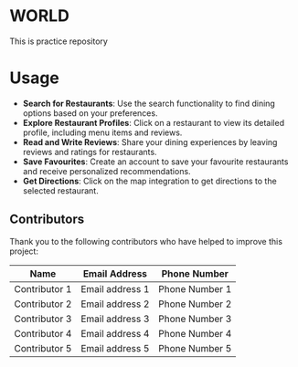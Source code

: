 # WORLD
This is practice repository
# Usage

- **Search for Restaurants**: Use the search functionality to find dining options based on your preferences.
- **Explore Restaurant Profiles**: Click on a restaurant to view its detailed profile, including menu items and reviews.
- **Read and Write Reviews**: Share your dining experiences by leaving reviews and ratings for restaurants.
- **Save Favourites**: Create an account to save your favourite restaurants and receive personalized recommendations.
- **Get Directions**: Click on the map integration to get directions to the selected restaurant.

## Contributors

Thank you to the following contributors who have helped to improve this project:

| Name           | Email Address     | Phone Number   |
|----------------|-------------------|----------------|
| Contributor 1  | Email address 1   | Phone Number 1 |
| Contributor 2  | Email address 2   | Phone Number 2 |
| Contributor 3  | Email address 3   | Phone Number 3 |
| Contributor 4  | Email address 4   | Phone Number 4 |
| Contributor 5  | Email address 5   | Phone Number 5 |
